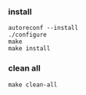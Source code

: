 ### install
```
autoreconf --install
./configure
make
make install
```
### clean all
```
make clean-all
```

